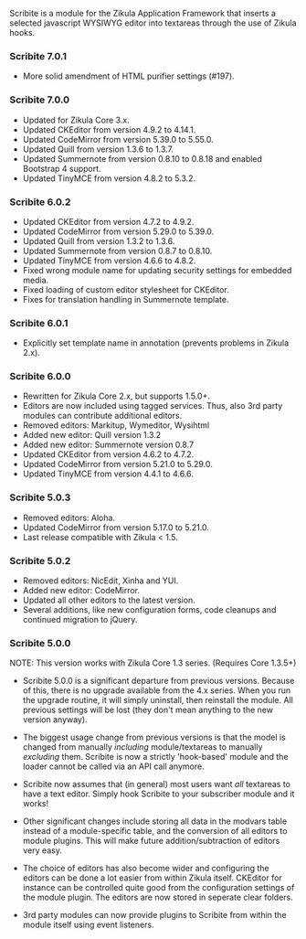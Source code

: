 Scribite is a module for the Zikula Application Framework that inserts a 
selected javascript WYSIWYG editor into textareas through the use of Zikula hooks.

### Scribite 7.0.1

- More solid amendment of HTML purifier settings (#197).

### Scribite 7.0.0

- Updated for Zikula Core 3.x.
- Updated CKEditor from version 4.9.2 to 4.14.1.
- Updated CodeMirror from version 5.39.0 to 5.55.0.
- Updated Quill from version 1.3.6 to 1.3.7.
- Updated Summernote from version 0.8.10 to 0.8.18 and enabled Bootstrap 4 support.
- Updated TinyMCE from version 4.8.2 to 5.3.2.

### Scribite 6.0.2

- Updated CKEditor from version 4.7.2 to 4.9.2.
- Updated CodeMirror from version 5.29.0 to 5.39.0.
- Updated Quill from version 1.3.2 to 1.3.6.
- Updated Summernote from version 0.8.7 to 0.8.10.
- Updated TinyMCE from version 4.6.6 to 4.8.2.
- Fixed wrong module name for updating security settings for embedded media.
- Fixed loading of custom editor stylesheet for CKEditor.
- Fixes for translation handling in Summernote template.

### Scribite 6.0.1

- Explicitly set template name in annotation (prevents problems in Zikula 2.x).

### Scribite 6.0.0

- Rewritten for Zikula Core 2.x, but supports 1.5.0+.
- Editors are now included using tagged services. Thus, also 3rd party modules can contribute additional editors.
- Removed editors: Markitup, Wymeditor, Wysihtml
- Added new editor: Quill version 1.3.2
- Added new editor: Summernote version 0.8.7
- Updated CKEditor from version 4.6.2 to 4.7.2.
- Updated CodeMirror from version 5.21.0 to 5.29.0.
- Updated TinyMCE from version 4.4.1 to 4.6.6.

### Scribite 5.0.3

- Removed editors: Aloha.
- Updated CodeMirror from version 5.17.0 to 5.21.0.
- Last release compatible with Zikula < 1.5.

### Scribite 5.0.2

- Removed editors: NicEdit, Xinha and YUI.
- Added new editor: CodeMirror.
- Updated all other editors to the latest version.
- Several additions, like new configuration forms, code cleanups and continued migration to jQuery.

### Scribite 5.0.0

NOTE: This version works with Zikula Core 1.3 series. (Requires Core 1.3.5+)

* Scribite 5.0.0 is a significant departure from previous versions. Because of
this, there is no upgrade available from the 4.x series. When you run the 
upgrade routine, it will simply uninstall, then reinstall the module. All
previous settings will be lost (they don't mean anything to the new version
anyway).

* The biggest usage change from previous versions is that the model is changed from 
manually *including* module/textareas to manually *excluding* them. Scribite
is now a strictly 'hook-based' module and the loader cannot be called via an
API call anymore.

* Scribite now assumes that (in general) most users want *all* textareas to have
a text editor. Simply hook Scribite to your subscriber module and it works!

* Other significant changes include storing all data in the modvars table instead 
of a module-specific table, and the conversion of all editors to module plugins.
This will make future addition/subtraction of editors very easy.

* The choice of editors has also become wider and configuring the editors can be done a lot easier from within Zikula itself. CKEditor for instance can be controlled quite good from the configuration settings of the module plugin. The editors are now stored in seperate clear folders.

* 3rd party modules can now provide plugins to Scribite from within the module itself using event listeners.
